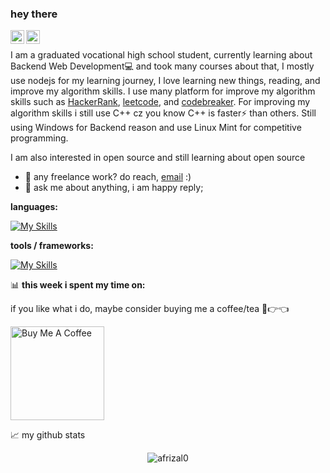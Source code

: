 ### hey there 

<a href="https://twitter.com/afriiizal">
  <img align="left" alt="Afrizal Noer | Twitter" width="22px" src="https://raw.githubusercontent.com/peterthehan/peterthehan/master/assets/twitter.svg" />
</a>
<a href="https://www.linkedin.com/in/muh-afrizal-nur-47b4a6228">
  <img align="left" alt="Afrizal Noer's LinkedIn" width="22px" src="https://raw.githubusercontent.com/peterthehan/peterthehan/master/assets/linkedin.svg" />
</a>

<br />

I am a graduated vocational high school student, currently learning about Backend Web Development💻 and took many courses about that, I mostly use nodejs for my learning journey, I love learning new things, reading, and improve my algorithm skills. I use many platform for improve my algorithm skills such as [HackerRank](https://www.hackerrank.com/hellspeir), [leetcode](https://leetcode.com/afriizaalll/), and [codebreaker](https://codebreaker.xyz/profile/afriizaalll). For improving my algorithm skills i still use C++ cz you know C++ is faster⚡ than others. Still using Windows for Backend reason and use Linux Mint for competitive programming. 

I am also interested in open source and still learning about open source 

- 💼 any freelance work? do reach, [email](mailto:afriizaalll@gmail.com) :)
- 💬 ask me about anything, i am happy reply;

**languages:**  

[![My Skills](https://skills.thijs.gg/icons?i=go,cpp,py,javascript,md,php,&theme=dark)](https://skills.thijs.gg)

**tools / frameworks:**

[![My Skills](https://skills.thijs.gg/icons?i=nodejs,git,react,express,vim,mysql,&theme=dark)](https://skills.thijs.gg)

📊 **this week i spent my time on:**
<!--START_SECTION:waka-->
<!--END_SECTION:waka-->

if you like what i do, maybe consider buying me a coffee/tea 🥺👉👈

<a href="https://saweria.co/afrizal0" target="_blank"><img src="https://cdn.buymeacoffee.com/buttons/v2/default-red.png" alt="Buy Me A Coffee" width="150" ></a>



📈 my github stats

<p align="center"> <img src="https://github-readme-stats.vercel.app/api?username=afrizal0&show_icons=true&theme=gotham" alt="afrizal0" />




